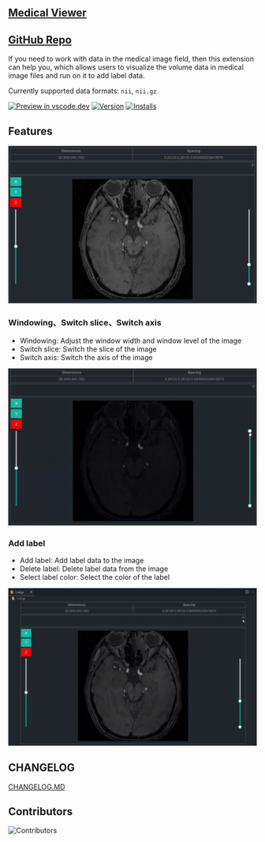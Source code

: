 ## [Medical Viewer](https://marketplace.visualstudio.com/items?itemName=dklsgui.medical-viewer)

## [GitHub Repo](https://github.com/dklsgui/MedicalViewer) 

If you need to work with data in the medical image field, then this extension can help you, which allows users to visualize the volume data in medical image files and run on it to add label data. 

Currently supported data formats: `nii`, `nii.gz`



[![Preview in vscode.dev](https://img.shields.io/badge/preview%20in-vscode.dev-blue)](https://marketplace.visualstudio.com/items?itemName=dklsgui.medical-viewer) [![Version](https://vsmarketplacebadges.dev/version/dklsgui.medical-viewer.png)](https://marketplace.visualstudio.com/items?itemName=dklsgui.medical-viewer) [![Installs](https://vsmarketplacebadges.dev/installs/dklsgui.medical-viewer.png)](https://marketplace.visualstudio.com/items?itemName=dklsgui.medical-viewer)


## Features

![visualization](./screenshots/visualization.png)

###  Windowing、Switch slice、Switch axis
- Windowing: Adjust the window width and window level of the image
- Switch slice: Switch the slice of the image
- Switch axis: Switch the axis of the image

![Windowing and Switch slice and Switch axis](./screenshots/windowing_swicth-slice_switch-axis.gif)

### Add label
- Add label: Add label data to the image
- Delete label: Delete label data from the image
- Select label color: Select the color of the label

![add-label](./screenshots/add_label.gif)

## CHANGELOG

[CHANGELOG.MD](https://github.com/dklsgui/MedicalViewer/blob/master/CHANGELOG.md)


## Contributors

![Contributors](https://contrib.rocks/image?repo=dklsgui/MedicalViewer&max=1000)